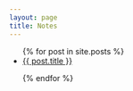 ```yaml
---
layout: page
title: Notes
---
```


<ul class="posts">
  {% for post in site.posts %}
    <li itemscope>
      <a href="{{ site.github.url }}{{ post.url }}">{{ post.title }}</a>
    </li>

  {% endfor %}
</ul>
